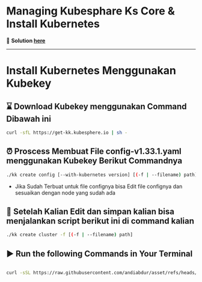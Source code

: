 # Managing Kubesphare Ks Core & Install Kubernetes

🔑 **Solution [here](https://github.com/andiabdur/asset)**  

---

# Install Kubernetes Menggunakan Kubekey 

## ⌛️ Download Kubekey menggunakan Command Dibawah ini 

``` bash
curl -sfL https://get-kk.kubesphere.io | sh -

```
## ⏰ Proscess Membuat File config-v1.33.1.yaml menggunakan Kubekey Berikut Commandnya

``` bash
./kk create config [--with-kubernetes version] [(-f | --filename) path]
```

- Jika Sudah Terbuat untuk file confignya bisa Edit file confignya dan sesuaikan dengan node yang sudah ada

## 🚀 Setelah Kalian Edit dan simpan kalian bisa menjalankan script berikut ini di command kalian

``` bash
./kk create cluster -f [(-f | --filename) path]

```

## ▶️ Run the following Commands in Your Terminal

```bash

curl -sSL https://raw.githubusercontent.com/andiabdur/asset/refs/heads/main/install-kubesphere.sh | bash

```
